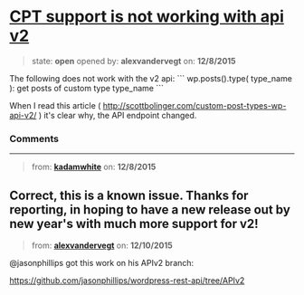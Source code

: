 # [CPT support is not working with api v2](https://github.com/kadamwhite/wordpress-rest-api/issues/114)

> state: **open** opened by: **alexvandervegt** on: **12/8/2015**

The following does not work with the v2 api:
&#x60;&#x60;&#x60;
wp.posts().type( type_name ): get posts of custom type type_name
&#x60;&#x60;&#x60;

When I read this article ( http://scottbolinger.com/custom-post-types-wp-api-v2/ ) it&#x27;s clear why, the API endpoint changed.

### Comments

---
> from: [**kadamwhite**](https://github.com/kadamwhite/wordpress-rest-api/issues/114#issuecomment-163035448) on: **12/8/2015**

Correct, this is a known issue. Thanks for reporting, in hoping to have a new release out by new year&#x27;s with much more support for v2!
---
> from: [**alexvandervegt**](https://github.com/kadamwhite/wordpress-rest-api/issues/114#issuecomment-163754565) on: **12/10/2015**

@jasonphillips got this work on his APIv2 branch:

https://github.com/jasonphillips/wordpress-rest-api/tree/APIv2
